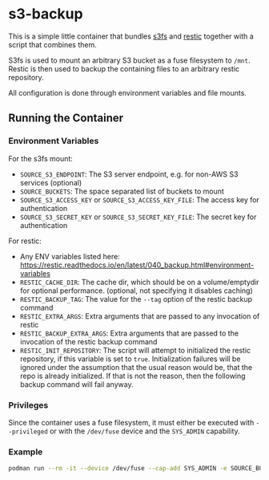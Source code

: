s3-backup
=========

This is a simple little container that bundles [s3fs](https://github.com/s3fs-fuse/s3fs-fuse) and [restic](https://github.com/restic/restic) together with a script that combines them.

S3fs is used to mount an arbitrary S3 bucket as a fuse filesystem to `/mnt`. Restic is then used to backup the containing files to an arbitrary restic repository.

All configuration is done through environment variables and file mounts.

Running the Container
---------------------

### Environment Variables

For the s3fs mount:

* `SOURCE_S3_ENDPOINT`: The S3 server endpoint, e.g. for non-AWS S3 services (optional)
* `SOURCE_BUCKETS`: The space separated list of buckets to mount
* `SOURCE_S3_ACCESS_KEY` or `SOURCE_S3_ACCESS_KEY_FILE`: The access key for authentication
* `SOURCE_S3_SECRET_KEY` or `SOURCE_S3_SECRET_KEY_FILE`: The secret key for authentication

For restic:

* Any ENV variables listed here: https://restic.readthedocs.io/en/latest/040_backup.html#environment-variables
* `RESTIC_CACHE_DIR`: The cache dir, which should be on a volume/emptydir for optional performance. (optional, not specifying it disables caching)
* `RESTIC_BACKUP_TAG`: The value for the `--tag` option of the restic backup command
* `RESTIC_EXTRA_ARGS`: Extra arguments that are passed to any invocation of restic
* `RESTIC_BACKUP_EXTRA_ARGS`: Extra arguments that are passed to the invocation of the restic backup command
* `RESTIC_INIT_REPOSITORY`: The script will attempt to initialized the restic repository, if this variable is set to `true`. Initialization failures will be ignored under the assumption that the usual reason would be, that the repo is already initialized. If that is not the reason, then the following backup command will fail anyway.

### Privileges

Since the container uses a fuse filesystem, it must either be executed with `--privileged` or with the `/dev/fuse` device and the `SYS_ADMIN` capability.

### Example

```bash
podman run --rm -it --device /dev/fuse --cap-add SYS_ADMIN -e SOURCE_BUCKETS=some-bucket -e SOURCE_S3_ACCESS_KEY=some-access-key -e SOURCE_S3_SECRET_KEY=some-secret-key ghcr.io/pschichtel/s3-backup:main
```

